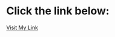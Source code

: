<!DOCTYPE html>
<html lang="en">
<head>
    <meta charset="UTF-8">
    <meta name="viewport" content="width=device-width, initial-scale=1.0">
    <title>My Link</title>
</head>
<body>
    <h1>Click the link below:</h1>
    <a href="https://linkr.bio/like202" target="_blank">Visit My Link</a>
</body>
</html>
